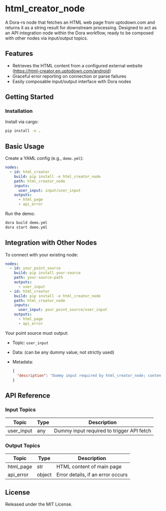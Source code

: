# html_creator_node

A Dora-rs node that fetches an HTML web page from uptodown.com and returns it as a string result for downstream processing. Designed to act as an API integration node within the Dora workflow, ready to be composed with other nodes via input/output topics.

## Features
- Retrieves the HTML content from a configured external website (https://html-creator.en.uptodown.com/android)
- Graceful error reporting on connection or parse failures
- Easily composable input/output interface with Dora nodes

## Getting Started

### Installation
Install via cargo:
```bash
pip install -e .
```

## Basic Usage

Create a YAML config (e.g., `demo.yml`):

```yaml
nodes:
  - id: html_creator
    build: pip install -e html_creator_node
    path: html_creator_node
    inputs:
      user_input: input/user_input
    outputs:
      - html_page
      - api_error
```

Run the demo:

```bash
dora build demo.yml
dora start demo.yml
```


## Integration with Other Nodes

To connect with your existing node:

```yaml
nodes:
  - id: your_point_source
    build: pip install your-source
    path: your-source-path
    outputs:
      - user_input
  - id: html_creator
    build: pip install -e html_creator_node
    path: html_creator_node
    inputs:
      user_input: your_point_source/user_input
    outputs:
      - html_page
      - api_error
```

Your point source must output:

* Topic: `user_input`
* Data: (can be any dummy value; not strictly used)
* Metadata:

  ```json
  {
    "description": "Dummy input required by html_creator_node; content ignored."
  }
  ```

## API Reference

### Input Topics

| Topic      | Type   | Description                      |
| ---------- | ------ | -------------------------------- |
| user_input | any    | Dummy input required to trigger API fetch |

### Output Topics

| Topic      | Type   | Description                   |
| ---------- | ------ | ----------------------------- |
| html_page  | str    | HTML content of main page     |
| api_error  | object | Error details, if an error occurs |


## License

Released under the MIT License.
